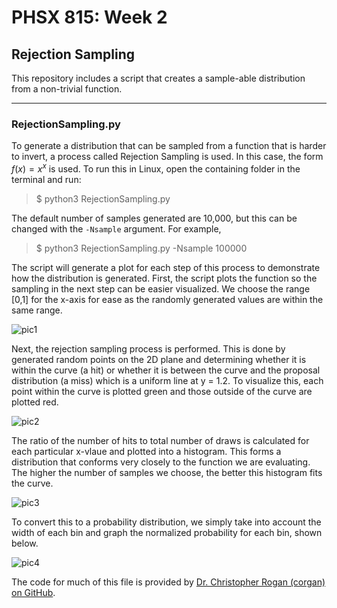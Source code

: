 # PHSX 815: Week 2
## Rejection Sampling 

This repository includes a script that creates a sample-able distribution from a non-trivial function.

---

### RejectionSampling.py

To generate a distribution that can be sampled from a function that is harder to invert, a process called Rejection Sampling is used. In this case, the form $f(x)=x^x$ is used. To run this in Linux, open the containing folder in the terminal and run:

> $ python3 RejectionSampling.py

The default number of samples generated are 10,000, but this can be changed with the `-Nsample` argument. For example,

> $ python3 RejectionSampling.py -Nsample 100000 

The script will generate a plot for each step of this process to demonstrate how the distribution is generated. First, the script plots the function so the sampling in the next step can be easier visualized. We choose the range [0,1] for the x-axis for ease as the randomly generated values are within the same range.

![pic1](https://user-images.githubusercontent.com/76142511/219473716-c65b7655-6acc-47dd-867e-00e545cc532b.png)

Next, the rejection sampling process is performed. This is done by generated random points on the 2D plane and determining whether it is within the curve (a hit) or whether it is between the curve and the proposal distribution (a miss) which is a uniform line at y = 1.2. To visualize this, each point within the curve is plotted green and those outside of the curve are plotted red. 

![pic2](https://user-images.githubusercontent.com/76142511/219473814-53f15946-5885-49c5-9ef3-6632cd28b364.png)

The ratio of the number of hits to total number of draws is calculated for each particular x-vlaue and plotted into a histogram. This forms a distribution that conforms very closely to the function we are evaluating. The higher the number of samples we choose, the better this histogram fits the curve.

![pic3](https://user-images.githubusercontent.com/76142511/219473833-8b783a51-b0d2-4ce6-9d62-526eb1c606ad.png)

To convert this to a probability distribution, we simply take into account the width of each bin and graph the normalized probability for each bin, shown below.

![pic4](https://user-images.githubusercontent.com/76142511/219473882-3c50f0a2-a07a-4610-8639-f7989799f8f9.png)

The code for much of this file is provided by [Dr. Christopher Rogan (corgan) on GitHub](https://github.com/crogan/PHSX815_Week5/tree/master/python).

